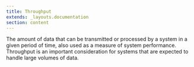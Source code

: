 ```yaml
---
title: Throughput
extends: _layouts.documentation
section: content
---
```


The amount of data that can be transmitted or processed by a system in a given period of time, also used as a measure of system performance. Throughput is an important consideration for systems that are expected to handle large volumes of data.
